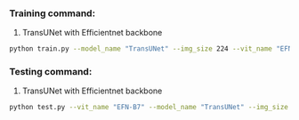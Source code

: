 ### Training command:
1) TransUNet with Efficientnet backbone
```bash 
python train.py --model_name "TransUNet" --img_size 224 --vit_name "EFN-B7" --n_skip 4
``` 

### Testing command:
1) TransUNet with Efficientnet backbone
```bash 
python test.py --vit_name "EFN-B7" --model_name "TransUNet" --img_size 224 --pretrained_model "path/to/your/model" --is_savenii
``` 
